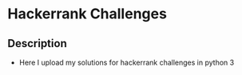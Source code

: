 # Hackerrank Challenges

## Description

- Here I upload my solutions for hackerrank challenges in python 3 
